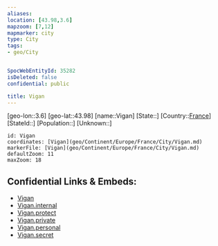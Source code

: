 ```yaml
---
aliases: 
location: [43.98,3.6]
mapzoom: [7,12] 
mapmarker: city 
type: City
tags:
- geo/City


SpocWebEntityId: 35282
isDeleted: false
confidential: public

title: Vigan
---
```

[geo-lon::3.6]
[geo-lat::43.98]
[name::Vigan]
[State::]
[Country::[France](geo/Continent/Europe/France.md)]
[StateId::]
[Population::]
[Unknown::]


```leaflet
id: Vigan
coordinates: [Vigan](geo/Continent/Europe/France/City/Vigan.md)
markerFile: [Vigan](geo/Continent/Europe/France/City/Vigan.md)
defaultZoom: 11 
maxZoom: 18
```


## Confidential Links & Embeds: 
- [Vigan](../../../../../../_public/geo/Continent/Europe/France/City/Vigan.md) 
- [Vigan.internal](../../../../../../_internal/geo/Continent/Europe/France/City/Vigan.internal.md) 
- [Vigan.protect](../../../../../../_protect/geo/Continent/Europe/France/City/Vigan.protect.md) 
- [Vigan.private](../../../../../../_private/geo/Continent/Europe/France/City/Vigan.private.md) 
- [Vigan.personal](../../../../../../_personal/geo/Continent/Europe/France/City/Vigan.personal.md) 
- [Vigan.secret](../../../../../../_secret/geo/Continent/Europe/France/City/Vigan.secret.md) 
